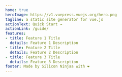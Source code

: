```yaml
---
home: true
heroImage: https://v1.vuepress.vuejs.org/hero.png
tagline: a static site generator for vue.js
actionText: Quick Start →
actionLink: /guide/
features:
- title: Feature 1 Title
  details: Feature 1 Description
- title: Feature 2 Title
  details: Feature 2 Description
- title: Feature 3 Title
  details: Feature 3 Description
footer: Made by Silicon Ninjaa with ❤️
---
```

